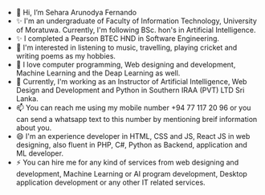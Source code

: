 - 👋 Hi, I’m Sehara Arunodya Fernando
- ✨ I'm an undergraduate of Faculty of Information Technology, University of Moratuwa.  Currently, I'm following BSc. hon's in Artificial Intelligence. 
- ✨ I completed a Pearson BTEC HND in Software Engineering.
- 👀 I'm interested in listening to music, travelling, playing cricket and writing poems as my hobbies.
- 🌱 I love computer programming, Web designing and development, Machine Learning and the Deap Learning as well.
- 💞️ Currently, I'm working as an Instructor of Artificial Intelligence, Web Design and Development and Python in Southern IRAA (PVT) LTD Sri Lanka.
- 📫 You can reach me using my mobile number +94 77 117 20 96 or you can send a whatsapp text to this number by mentioning breif information about you.
- 😄 I'm an experience developer in HTML, CSS and JS, React JS in web designing, also fluent in PHP, C#, Python as Backend, application and ML developer.
- ⚡ You can hire me for any kind of services from web designing and development, Machine Learning or AI program development, Desktop application development or any other IT related services.

<!---
Sehara2002/Sehara2002 is a ✨ special ✨ repository because its `README.md` (this file) appears on your GitHub profile.
You can click the Preview link to take a look at your changes.
--->
